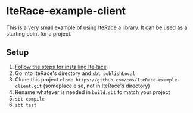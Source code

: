 IteRace-example-client
======================

This is a very small example of using IteRace a library. It can be used as a starting point for a project.

## Setup
1. [Follow the steps for installing IteRace](https://github.com/cos/IteRace)
2. Go into IteRace's directory and `sbt publishLocal`
3. Clone this project `clone https://github.com/cos/IteRace-example-client.git` (someplace else, not in IteRace's directory)
4. Rename whatever is needed in `build.sbt` to match your project
5. `sbt compile`
6. `sbt test`
